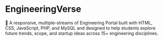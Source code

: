 # EngineeringVerse
🚀 A responsive, multiple-streams of Engineering Portal built with HTML, CSS, JavaScript, PHP, and MySQL and designed to help students explore future trends, scope, and startup ideas across 15+ engineering disciplines.
